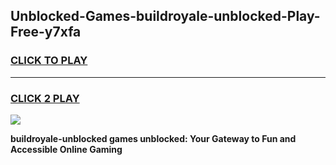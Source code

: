 
## Unblocked-Games-buildroyale-unblocked-Play-Free-y7xfa
<h3>
<a href="https://premium76.site?title=buildroyale-unblocked&ref=10A">CLICK TO PLAY</a></h3>
<hr>

<h3>
<a href="https://premium76.site?title=buildroyale-unblocked&ref=10A">CLICK 2 PLAY</a>
  
</h3>

<a href="https://premium76.site?title=buildroyale-unblocked&ref=10A"><img src="https://clearcache.store/games.png"></a>


**buildroyale-unblocked games unblocked: Your Gateway to Fun and Accessible Online Gaming**
